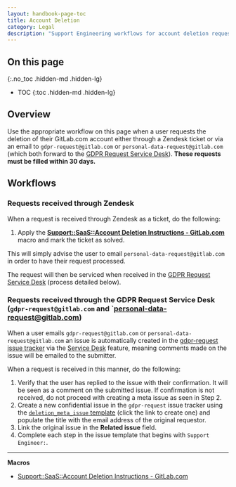 ```yaml
---
layout: handbook-page-toc
title: Account Deletion
category: Legal
description: "Support Engineering workflows for account deletion requests"
---
```


## On this page
{:.no_toc .hidden-md .hidden-lg}

- TOC
{:toc .hidden-md .hidden-lg}

## Overview

Use the appropriate workflow on this page when a user requests the deletion of their GitLab.com account either through a Zendesk ticket or via an email to `gdpr-request@gitlab.com` or `personal-data-request@gitlab.com` (which both forward to the [GDPR Request Service Desk](https://gitlab.com/gitlab-com/gdpr-request/issues/service_desk)). **These requests must be filled within 30 days.**

## Workflows

### Requests received through Zendesk

When a request is received through Zendesk as a ticket, do the following:

1. Apply the [**Support::SaaS::Account Deletion Instructions - GitLab.com**](https://gitlab.zendesk.com/agent/admin/macros/360027176693) macro and mark the ticket as solved.

This will simply advise the user to email `personal-data-request@gitlab.com` in order to have their request processed.

The request will then be serviced when received in the [GDPR Request Service Desk](https://gitlab.com/gitlab-com/gdpr-request/issues/service_desk) (process detailed below).

### Requests received through the GDPR Request Service Desk (`gdpr-request@gitlab.com` and `personal-data-request@gitlab.com)

When a user emails `gdpr-request@gitlab.com` or `personal-data-request@gitlab.com` an issue is automatically created in the [gdpr-request issue tracker](https://gitlab.com/gitlab-com/gdpr-request/issues) via the [Service Desk](https://docs.gitlab.com/ee/user/project/service_desk.html) feature, meaning comments made on the issue will be emailed to the submitter.

When a request is received in this manner, do the following:

1. Verify that the user has replied to the issue with their confirmation. It will be seen as a comment on the submitted issue. If confirmation is not received, do not proceed with creating a meta issue as seen in Step 2.
1. Create a new confidential issue in the `gdpr-request` issue tracker using the [`deletion_meta_issue` template](https://gitlab.com/gitlab-com/gdpr-request/issues/new?issuable_template=deletion_meta_issue) (click the link to create one) and populate the title with the email address of the original requestor.
1. Link the original issue in the **Related issue** field.
1. Complete each step in the issue template that begins with `Support Engineer:`.

---

**Macros**

* [Support::SaaS::Account Deletion Instructions - GitLab.com](https://gitlab.zendesk.com/agent/admin/macros/360027176693)

